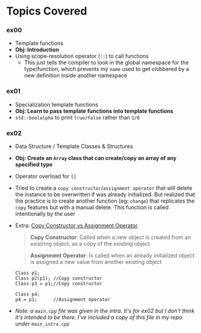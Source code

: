 # Topics Covered

### ex00

- Template functions
- **Obj: Introduction**
- Using scope-resolution operator (`::`) to call functions
  - This just tells the compiler to look in the global namespace for the type/function, which prevents my `name` used to get clobbered by a new definition inside another namespace

### ex01

- Specialization template functions
- **Obj: Learn to pass template functions into template functions**
- `std::boolalpha` to print `true/false` rather than `1/0`

### ex02

- Data Structure / Template Classes & Structures
- **Obj: Create an `Array` class that can create/copy an array of any specified type**
- Operator overload for `[]`
- Tried to create a `copy constructor`/`assignment operator` that will delete the instance to be overwritten if was already initialized. But realized that the practice is to create another function (eg: `change`) that replicates the `copy` features but with a manual delete. This function is called intentionally by the user
- Extra: [Copy Constructor vs Assignment Operator](https://www.geeksforgeeks.org/copy-constructor-vs-assignment-operator-in-c/)

  > **Copy Constructor**: Called when a new object is created from an existring object, as a copy of the existing object

  > **Assignment Operator**: Is called when an already initialized object is assigned a new value from another existing object

  ```
  Class p1;
  Class p2(p1); //Copy constructor
  Class p3 = p1;//Copy constructor

  Class p4;
  p4 = p1;      //Assignment operator
  ```

- _Note: a `main.cpp` file was given in the intra. It's for ex02 but I don't think it's intended to be there. I've included a copy of this file in my repo under `main_intra.cpp`_
